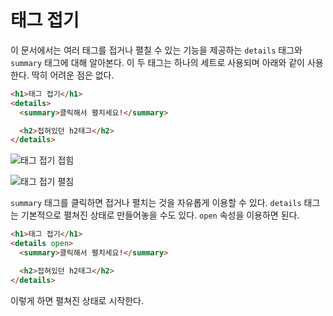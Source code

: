 # 태그 접기
이 문서에서는 여러 태그를 접거나 펼칠 수 있는 기능을 제공하는 `details` 태그와 `summary` 태그에 대해 알아본다. 이 두 태그는 하나의 세트로 사용되며 아래와 같이 사용한다. 딱히 어려운 점은 없다.

```html
<h1>태그 접기</h1>
<details>
  <summary>클릭해서 펼치세요!</summary>

  <h2>접혀있던 h2태그</h2>
</details>
```

![태그 접기 접힘](https://drive.google.com/uc?export=view&id=1Ef8EpLnJXhx91N9SvlABsQNxYklEYcz5)

![태그 접기 펼침](https://drive.google.com/uc?export=view&id=1JvxuM1zHwmiM6EeXxOCVdYBzjvoxjjuJ)

`summary` 태그를 클릭하면 접거나 펼치는 것을 자유롭게 이용할 수 있다. `details` 태그는 기본적으로 펼쳐진 상태로 만들어놓을 수도 있다. `open` 속성을 이용하면 된다.

```html
<h1>태그 접기</h1>
<details open>
  <summary>클릭해서 펼치세요!</summary>

  <h2>접혀있던 h2태그</h2>
</details>
```

이렇게 하면 펼쳐진 상태로 시작한다.